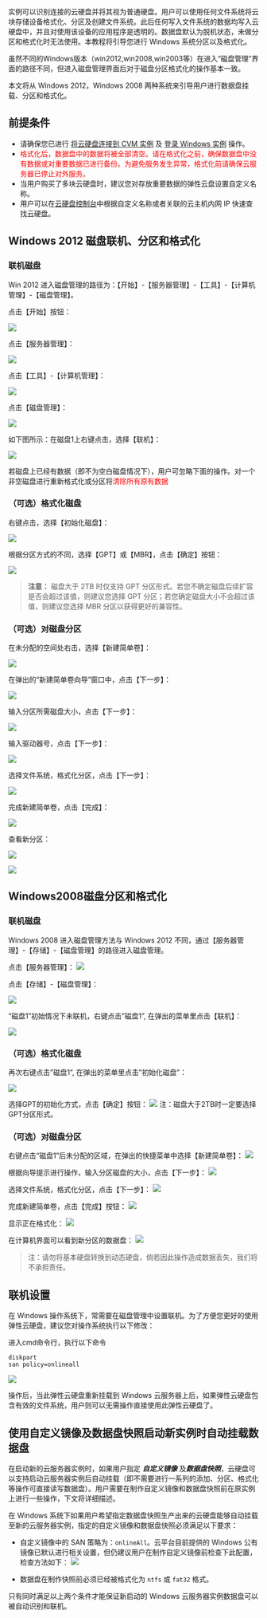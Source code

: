 实例可以识别连接的云硬盘并将其视为普通硬盘。用户可以使用任何文件系统将云块存储设备格式化、分区及创建文件系统。此后任何写入文件系统的数据均写入云硬盘中，并且对使用该设备的应用程序是透明的。数据盘默认为脱机状态，未做分区和格式化时无法使用。本教程将引导您进行 Windows 系统分区以及格式化。

虽然不同的Windows版本（win2012,win2008,win2003等）在进入“磁盘管理”界面的路径不同，但进入磁盘管理界面后对于磁盘分区格式化的操作基本一致。
 
本文将从 Windows 2012，Windows 2008 两种系统来引导用户进行数据盘挂载、分区和格式化。

## 前提条件
- 请确保您已进行 [将云硬盘连接到 CVM 实例](/doc/product/362/5745) 及 [登录 Windows 实例](/doc/product/213/5435) 操作。
- <font color="red">格式化后，数据盘中的数据将被全部清空。请在格式化之前，确保数据盘中没有数据或对重要数据已进行备份。为避免服务发生异常，格式化前请确保云服务器已停止对外服务。</font>
- 当用户购买了多块云硬盘时，建议您对存放重要数据的弹性云盘设置自定义名称。 
- 用户可以在[云硬盘控制台](https://console.tce.fsphere.cn/cvm/cbs)中根据自定义名称或者关联的云主机内网 IP 快速查找云硬盘。

## Windows 2012 磁盘联机、分区和格式化
### 联机磁盘
Win 2012 进入磁盘管理的路径为：【开始】-【服务器管理】-【工具】-【计算机管理】-【磁盘管理】。

点击【开始】按钮：

![](http://imgcache.tce.fsphere.cn/static/mccdn.qcloud.com/img56b1ae00cc2f5.jpg)

点击【服务器管理】：

![](http://imgcache.tce.fsphere.cn/static/mccdn.qcloud.com/img56b1ae17e6f48.jpg)

点击【工具】-【计算机管理】：

![](http://imgcache.tce.fsphere.cn/static/mccdn.qcloud.com/img56b1aed3a67b3.jpg)

点击【磁盘管理】：

![](http://imgcache.tce.fsphere.cn/static/mccdn.qcloud.com/img56b1af025f7e1.jpg)

如下图所示：在磁盘1上右键点击，选择【联机】：

![](http://imgcache.tce.fsphere.cn/static/mccdn.qcloud.com/img56b1b00b8935c.jpg)

若磁盘上已经有数据（即不为空白磁盘情况下），用户可忽略下面的操作。对一个非空磁盘进行重新格式化或分区将<font color="red">清除所有原有数据</font>

### （可选）格式化磁盘
右键点击，选择【初始化磁盘】：

![](http://imgcache.tce.fsphere.cn/static/mccdn.qcloud.com/img56b1b057ada88.jpg)

根据分区方式的不同，选择【GPT】或【MBR】，点击【确定】按钮：

![](http://imgcache.tce.fsphere.cn/static/mccdn.qcloud.com/img56b1b0a1cd741.jpg)

> **注意：**
> 磁盘大于 2TB 时仅支持 GPT 分区形式。若您不确定磁盘后续扩容是否会超过该值，则建议您选择 GPT 分区；若您确定磁盘大小不会超过该值，则建议您选择 MBR 分区以获得更好的兼容性。

### （可选）对磁盘分区
在未分配的空间处右击，选择【新建简单卷】：

![](http://imgcache.tce.fsphere.cn/static/mccdn.qcloud.com/img56b1b0bead71b.jpg)

在弹出的“新建简单卷向导”窗口中，点击【下一步】：

![](http://imgcache.tce.fsphere.cn/static/mccdn.qcloud.com/img56b1b0fae959f.jpg)

输入分区所需磁盘大小，点击【下一步】：

![](http://imgcache.tce.fsphere.cn/static/mccdn.qcloud.com/img56b1b1de673fb.jpg)

输入驱动器号，点击【下一步】：

![](http://imgcache.tce.fsphere.cn/static/mccdn.qcloud.com/img56b1b2f078870.jpg)

选择文件系统，格式化分区，点击【下一步】：

![](http://imgcache.tce.fsphere.cn/static/mccdn.qcloud.com/img56b1b32b1846e.jpg)

完成新建简单卷，点击【完成】：

![](http://imgcache.tce.fsphere.cn/static/mccdn.qcloud.com/img56b1b37e6e5f2.jpg)

查看新分区：

![](http://imgcache.tce.fsphere.cn/static/mccdn.qcloud.com/img56b1b39fb404d.jpg)

![](http://imgcache.tce.fsphere.cn/static/mccdn.qcloud.com/img56b1b3a3e4dd4.jpg)


## Windows2008磁盘分区和格式化
### 联机磁盘
Windows 2008 进入磁盘管理方法与 Windows 2012 不同，通过【服务器管理】-【存储】-【磁盘管理】的路径进入磁盘管理。

点击【服务器管理】：
![](http://imgcache.tce.fsphere.cn/static/mccdn.qcloud.com/img56b1b5c4cd2ad.jpg)

点击【存储】-【磁盘管理】：

![](http://imgcache.tce.fsphere.cn/static/mccdn.qcloud.com/img56b1b6b60f2fd.jpg)

“磁盘1”初始情况下未联机，右键点击”磁盘1”, 在弹出的菜单里点击【联机】：

![](http://imgcache.tce.fsphere.cn/static/mccdn.qcloud.com/img56b1b71f7e7d4.jpg)

### （可选）格式化磁盘
再次右键点击”磁盘1”, 在弹出的菜单里点击”初始化磁盘”：

![](http://imgcache.tce.fsphere.cn/static/mccdn.qcloud.com/img56b1b75941a79.jpg)

选择GPT的初始化方式，点击【确定】按钮：
![](http://imgcache.tce.fsphere.cn/static/mccdn.qcloud.com/img56b1b89cb0675.jpg)
注：磁盘大于2TB时一定要选择GPT分区形式。

### （可选）对磁盘分区
右键点击“磁盘1”后未分配的区域，在弹出的快捷菜单中选择【新建简单卷】：
![](http://imgcache.tce.fsphere.cn/static/mccdn.qcloud.com/img56b1b91f2445b.jpg)

根据向导提示进行操作，输入分区磁盘的大小，点击【下一步】：
![](http://imgcache.tce.fsphere.cn/static/mccdn.qcloud.com/img56b1b93ab1e4a.jpg)

选择文件系统，格式化分区，点击【下一步】：
![](http://imgcache.tce.fsphere.cn/static/mccdn.qcloud.com/img56b1b95a7f09a.jpg)

完成新建简单卷，点击【完成】按钮：
![](http://imgcache.tce.fsphere.cn/static/mccdn.qcloud.com/img56b1b9829f98e.jpg)

显示正在格式化：
![](http://imgcache.tce.fsphere.cn/static/mccdn.qcloud.com/img56b1b99be5831.jpg)

在计算机界面可以看到新分区的数据盘：
![](http://imgcache.tce.fsphere.cn/static/mccdn.qcloud.com/img56b1b9b953e21.jpg)

>注：请勿将基本硬盘转换到动态硬盘，倘若因此操作造成数据丢失，我们将不承担责任。

## 联机设置
在 Windows 操作系统下，常需要在磁盘管理中设置联机。为了方便您更好的使用弹性云硬盘，建议您对操作系统执行以下修改：

进入cmd命令行，执行以下命令
```
diskpart
san policy=onlineall
```
![](http://imgcache.tce.fsphere.cn/static/mccdn.qcloud.com/static/img/cfb2f1d6d9b99c6786db612f343df525/image.png)

操作后，当此弹性云硬盘重新挂载到 Windows 云服务器上后，如果弹性云硬盘包含有效的文件系统，用户则可以无需操作直接使用此弹性云硬盘了。

## 使用自定义镜像及数据盘快照启动新实例时自动挂载数据盘
在启动新的云服务器实例时，如果用户指定 ***自定义镜像*** 及***数据盘快照***，云硬盘可以支持启动云服务器实例后自动挂载（即不需要进行一系列的添加、分区、格式化等操作可直接读写数据盘）。用户需要在制作自定义镜像和数据盘快照前在原实例上进行一些操作，下文将详细描述。

在 Windows 系统下如果用户希望指定数据盘快照生产出来的云硬盘能够自动挂载至新的云服务器实例，指定的自定义镜像和数据盘快照必须满足以下要求：

- 自定义镜像中的 SAN 策略为：`onlineAll`。云平台目前提供的 Windows 公有镜像已默认进行相关设置，但仍建议用户在制作自定义镜像前检查下此配置，检查方法如下：
![](http://imgcache.tce.fsphere.cn/static/mccdn.qcloud.com/static/img/74e490afd81bd7ad9fc9590565b48a80/image.jpg)

- 数据盘在制作快照前必须已经被格式化为 `ntfs` 或 `fat32` 格式。

只有同时满足以上两个条件才能保证新启动的 Windows 云服务器实例数据盘可以被自动识别和联机。
